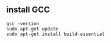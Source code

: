 ## install GCC
    gcc -version
    sudo apt-get update
    sudo apt-get install build-essential
    
